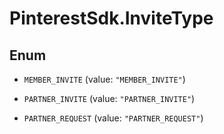 # PinterestSdk.InviteType

## Enum


* `MEMBER_INVITE` (value: `"MEMBER_INVITE"`)

* `PARTNER_INVITE` (value: `"PARTNER_INVITE"`)

* `PARTNER_REQUEST` (value: `"PARTNER_REQUEST"`)


